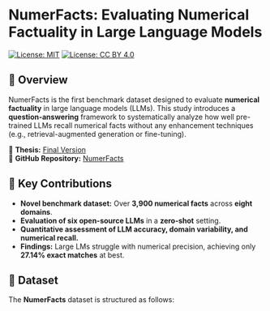 # NumerFacts: Evaluating Numerical Factuality in Large Language Models  

[![License: MIT](https://img.shields.io/badge/License-MIT-green.svg)](https://opensource.org/licenses/MIT)
[![License: CC BY 4.0](https://img.shields.io/badge/License-CC%20BY%204.0-blue.svg)](https://creativecommons.org/licenses/by/4.0/)

## 📌 Overview  
NumerFacts is the first benchmark dataset designed to evaluate **numerical factuality** in large language models (LLMs). This study introduces a **question-answering** framework to systematically analyze how well pre-trained LLMs recall numerical facts without any enhancement techniques (e.g., retrieval-augmented generation or fine-tuning).

📄 **Thesis:** [Final Version](./Thesis_Final.pdf)  
🔗 **GitHub Repository:** [NumerFacts](https://github.com/Mau-B-Silva/NumerFacts)

## 🚀 Key Contributions  
- **Novel benchmark dataset:** Over **3,900 numerical facts** across **eight domains**.  
- **Evaluation of six open-source LLMs** in a **zero-shot** setting.  
- **Quantitative assessment of LLM accuracy, domain variability, and numerical recall.**  
- **Findings:** Large LMs struggle with numerical precision, achieving only **27.14% exact matches** at best.

## 📂 Dataset  
The **NumerFacts** dataset is structured as follows:

